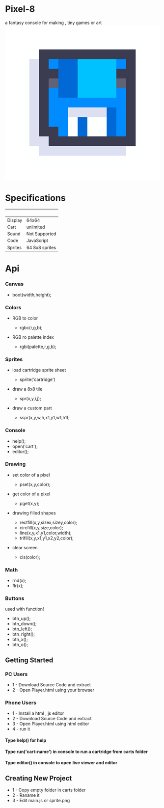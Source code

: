 # Pixel-8
a fantasy console for making , tiny games or art
![Pixel-8](/img/pixel8.png "pixel-8")

# Specifications
| ‌ | ‌ |
| - | - |
| Display        | 64x64 |
| Cart           | unlimited |
| Sound          | Not Supported |
| Code           | JavaScript |
| Sprites        | 64 8x8 sprites |

# Api
### Canvas
* boot(width,height);

### Colors
* RGB to color
  * rgbc(r,g,b);

* RGB ro palette index
  * rgbi(palette,r,g,b);

### Sprites
* load cartridge sprite sheet
  * sprite('cartridge')

* draw a 8x8 tile
  * spr(x,y,i,j);

* draw a custom part
  * sspr(x,y,w,h,x1,y1,w1,h1);

### Console
* help();
* open('cart');
* editor();

### Drawing
* set color of a pixel
  * pset(x,y,color);

* get color of a pixel
  * pget(x,y);

* drawing filled shapes
  * rectfill(x,y,sizex,sizey,color);
  * circfill(x,y,size,color);
  * line(x,y,x1,y1,color,width);
  * trifill(x,y,x1,y1,x2,y2,color);

* clear screen
  * cls(color);

### Math
* rnd(x);
* flr(x);

### Buttons
used with function!
* btn_up();
* btn_down();
* btn_left();
* btn_right();
* btn_x();
* btn_o();

## Getting Started

### PC Users
* 1 - Download Source Code and extract
* 2 - Open Player.html using your browser

### Phone Users
* 1 - Install a html , js editor
* 2 - Download Source Code and extract
* 3 - Open Player.html using html editor
* 4 - run it

#### Type help() for help
#### Type run('cart-name') in console to run a cartridge from carts folder
#### Type editor() in console to open live viewer and editor

## Creating New Project
* 1 - Copy empty folder in carts folder 
* 2 - Raname it 
* 3 - Edit main.js or sprite.png
